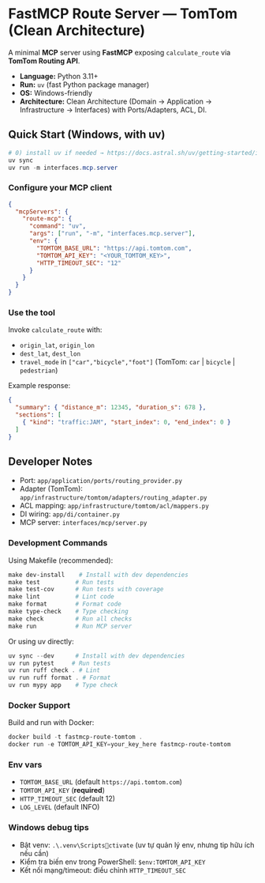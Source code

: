 
# FastMCP Route Server — TomTom (Clean Architecture)

A minimal **MCP** server using **FastMCP** exposing `calculate_route` via **TomTom Routing API**.
- **Language:** Python 3.11+
- **Run:** `uv` (fast Python package manager)
- **OS:** Windows-friendly
- **Architecture:** Clean Architecture (Domain → Application → Infrastructure → Interfaces) with Ports/Adapters, ACL, DI.

## Quick Start (Windows, with uv)
```powershell
# 0) install uv if needed → https://docs.astral.sh/uv/getting-started/installation/
uv sync
uv run -m interfaces.mcp.server
```

### Configure your MCP client
```json
{
  "mcpServers": {
    "route-mcp": {
      "command": "uv",
      "args": ["run", "-m", "interfaces.mcp.server"],
      "env": {
        "TOMTOM_BASE_URL": "https://api.tomtom.com",
        "TOMTOM_API_KEY": "<YOUR_TOMTOM_KEY>",
        "HTTP_TIMEOUT_SEC": "12"
      }
    }
  }
}
```

### Use the tool
Invoke `calculate_route` with:
- `origin_lat`, `origin_lon`
- `dest_lat`, `dest_lon`
- `travel_mode` in `["car","bicycle","foot"]` (TomTom: `car` | `bicycle` | `pedestrian`)

Example response:
```json
{
  "summary": { "distance_m": 12345, "duration_s": 678 },
  "sections": [
    { "kind": "traffic:JAM", "start_index": 0, "end_index": 0 }
  ]
}
```

## Developer Notes
- Port: `app/application/ports/routing_provider.py`
- Adapter (TomTom): `app/infrastructure/tomtom/adapters/routing_adapter.py`
- ACL mapping: `app/infrastructure/tomtom/acl/mappers.py`
- DI wiring: `app/di/container.py`
- MCP server: `interfaces/mcp/server.py`

### Development Commands

Using Makefile (recommended):
```powershell
make dev-install    # Install with dev dependencies
make test          # Run tests
make test-cov      # Run tests with coverage
make lint          # Lint code
make format        # Format code
make type-check    # Type checking
make check         # Run all checks
make run           # Run MCP server
```

Or using uv directly:
```powershell
uv sync --dev      # Install with dev dependencies
uv run pytest     # Run tests
uv run ruff check . # Lint
uv run ruff format . # Format
uv run mypy app    # Type check
```

### Docker Support

Build and run with Docker:
```powershell
docker build -t fastmcp-route-tomtom .
docker run -e TOMTOM_API_KEY=your_key_here fastmcp-route-tomtom
```

### Env vars
- `TOMTOM_BASE_URL` (default `https://api.tomtom.com`)
- `TOMTOM_API_KEY` (**required**)
- `HTTP_TIMEOUT_SEC` (default 12)
- `LOG_LEVEL` (default INFO)

### Windows debug tips
- Bật venv: `.\.venv\Scriptsctivate` (uv tự quản lý env, nhưng tip hữu ích nếu cần)
- Kiểm tra biến env trong PowerShell: `$env:TOMTOM_API_KEY`
- Kết nối mạng/timeout: điều chỉnh `HTTP_TIMEOUT_SEC`
